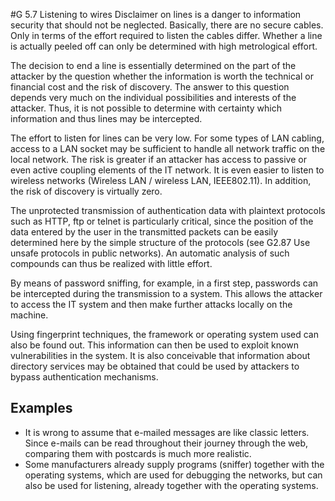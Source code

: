 #G 5.7 Listening to wires
Disclaimer on lines is a danger to information security that should not be neglected. Basically, there are no secure cables. Only in terms of the effort required to listen the cables differ. Whether a line is actually peeled off can only be determined with high metrological effort.

The decision to end a line is essentially determined on the part of the attacker by the question whether the information is worth the technical or financial cost and the risk of discovery. The answer to this question depends very much on the individual possibilities and interests of the attacker. Thus, it is not possible to determine with certainty which information and thus lines may be intercepted.

The effort to listen for lines can be very low. For some types of LAN cabling, access to a LAN socket may be sufficient to handle all network traffic on the local network. The risk is greater if an attacker has access to passive or even active coupling elements of the IT network. It is even easier to listen to wireless networks (Wireless LAN / wireless LAN, IEEE802.11). In addition, the risk of discovery is virtually zero.

The unprotected transmission of authentication data with plaintext protocols such as HTTP, ftp or telnet is particularly critical, since the position of the data entered by the user in the transmitted packets can be easily determined here by the simple structure of the protocols (see G2.87 Use unsafe protocols in public networks). An automatic analysis of such compounds can thus be realized with little effort.

By means of password sniffing, for example, in a first step, passwords can be intercepted during the transmission to a system. This allows the attacker to access the IT system and then make further attacks locally on the machine.

Using fingerprint techniques, the framework or operating system used can also be found out. This information can then be used to exploit known vulnerabilities in the system. It is also conceivable that information about directory services may be obtained that could be used by attackers to bypass authentication mechanisms.



## Examples 
* It is wrong to assume that e-mailed messages are like classic letters. Since e-mails can be read throughout their journey through the web, comparing them with postcards is much more realistic.
* Some manufacturers already supply programs (sniffer) together with the operating systems, which are used for debugging the networks, but can also be used for listening, already together with the operating systems.




